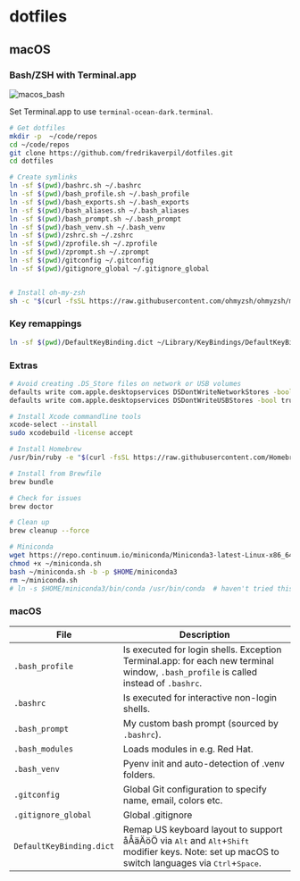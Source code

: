 # dotfiles

## macOS

### Bash/ZSH with Terminal.app

![macos_bash](https://user-images.githubusercontent.com/994357/58366885-d0a4ae80-7ed8-11e9-8ed1-d3da1e75382d.png)

Set Terminal.app to use `terminal-ocean-dark.terminal`.

```bash
# Get dotfiles
mkdir -p  ~/code/repos
cd ~/code/repos
git clone https://github.com/fredrikaverpil/dotfiles.git 
cd dotfiles

# Create symlinks
ln -sf $(pwd)/bashrc.sh ~/.bashrc
ln -sf $(pwd)/bash_profile.sh ~/.bash_profile
ln -sf $(pwd)/bash_exports.sh ~/.bash_exports
ln -sf $(pwd)/bash_aliases.sh ~/.bash_aliases
ln -sf $(pwd)/bash_prompt.sh ~/.bash_prompt
ln -sf $(pwd)/bash_venv.sh ~/.bash_venv
ln -sf $(pwd)/zshrc.sh ~/.zshrc
ln -sf $(pwd)/zprofile.sh ~/.zprofile
ln -sf $(pwd)/zprompt.sh ~/.zprompt
ln -sf $(pwd)/gitconfig ~/.gitconfig
ln -sf $(pwd)/gitignore_global ~/.gitignore_global


# Install oh-my-zsh
sh -c "$(curl -fsSL https://raw.githubusercontent.com/ohmyzsh/ohmyzsh/master/tools/install.sh)"
```

### Key remappings

```bash
ln -sf $(pwd)/DefaultKeyBinding.dict ~/Library/KeyBindings/DefaultKeyBinding.dict
```

### Extras

```bash
# Avoid creating .DS_Store files on network or USB volumes
defaults write com.apple.desktopservices DSDontWriteNetworkStores -bool true
defaults write com.apple.desktopservices DSDontWriteUSBStores -bool true

# Install Xcode commandline tools
xcode-select --install
sudo xcodebuild -license accept

# Install Homebrew
/usr/bin/ruby -e "$(curl -fsSL https://raw.githubusercontent.com/Homebrew/install/master/install)"

# Install from Brewfile
brew bundle

# Check for issues
brew doctor

# Clean up
brew cleanup --force

# Miniconda
wget https://repo.continuum.io/miniconda/Miniconda3-latest-Linux-x86_64.sh -O ~/miniconda.sh
chmod +x ~/miniconda.sh
bash ~/miniconda.sh -b -p $HOME/miniconda3
rm ~/miniconda.sh
# ln -s $HOME/miniconda3/bin/conda /usr/bin/conda  # haven't tried this on macOS yet
```


### macOS

| File | Description |
| --- | --- |
| `.bash_profile` | Is executed for login shells. Exception Terminal.app: for each new terminal window, `.bash_profile` is called instead of `.bashrc`. |
| `.bashrc` | Is executed for interactive non-login shells. |
| `.bash_prompt` | My custom bash prompt (sourced by `.bashrc`). |
| `.bash_modules` | Loads modules in e.g. Red Hat. |
| `.bash_venv` | Pyenv init and auto-detection of .venv folders. |
| `.gitconfig` | Global Git configuration to specify name, email, colors etc. |
| `.gitignore_global` | Global .gitignore |
| `DefaultKeyBinding.dict` | Remap US keyboard layout to support åÅäÄöÖ via <kbd>Alt</kbd> and <kbd>Alt</kbd>+<kbd>Shift</kbd> modifier keys. Note: set up macOS to switch languages via <kbd>Ctrl</kbd>+<kbd>Space</kbd>. |

